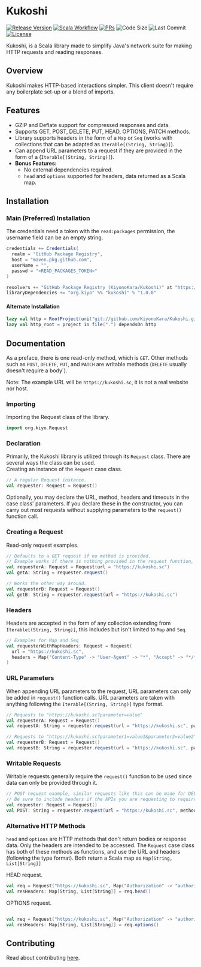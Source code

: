 # Kukoshi

<div>
  <p>
    <a href="https://github.com/KiyonoKara/Kukoshi/releases"><img src="https://shields.io/github/v/release/KiyonoKara/Kukoshi" alt="Release Version"/></a>
    <a href="https://github.com/KiyonoKara/Kukoshi/actions/workflows/scala.yml"><img src="https://github.com/KiyonoKara/Kukoshi/actions/workflows/scala.yml/badge.svg" alt="Scala Workflow"></a>
    <a href="https://github.com/KiyonoKara/Kukoshi/pulls"><img src="https://shields.io/github/issues-pr/KiyonoKara/Kukoshi?color=da301b" alt="PRs" /></a>
    <a><img src="https://shields.io/github/languages/code-size/KiyonoKara/Kukoshi?color=da301b" alt="Code Size" /></a>
    <a><img src="https://img.shields.io/github/last-commit/KiyonoKara/Kukoshi?color=007ace" alt="Last Commit" /></a>
    <a href="LICENSE.md"><img src="https://img.shields.io/github/license/KiyonoKara/Kukoshi?color=007ace" alt="License" /></a>
  </p>
</div>

Kukoshi, is a Scala library made to simplify Java's network suite for making HTTP requests and reading responses.

## Overview
Kukoshi makes HTTP-based interactions simpler. This client doesn't require any boilerplate set-up or a blend of imports.

## Features
- GZIP and Deflate support for compressed responses and data.
- Supports GET, POST, DELETE, PUT, HEAD, OPTIONS, PATCH methods.
- Library supports headers in the form of a `Map` or `Seq` (works with collections that can be adapted as `Iterable[(String, String)]`).
- Can append URL parameters to a request if they are provided in the form of a (`Iterable[(String, String)]`).
- **Bonus Features:**
  - No external dependencies required.
  - `head` and `options` supported for headers, data returned as a Scala map.


## Installation
### Main (Preferred) Installation
The credentials need a token with the `read:packages` permission, the username field can be an empty string.
```sbt
credentials += Credentials(
  realm = "GitHub Package Registry",
  host = "maven.pkg.github.com",
  userName = "",
  passwd = "<READ_PACKAGES_TOKEN>"
)

resolvers += "GitHub Package Registry (KiyonoKara/Kukoshi)" at "https://maven.pkg.github.com/KiyonoKara/Kukoshi"
libraryDependencies += "org.kiyo" %% "kukoshi" % "1.0.0"
```

#### Alternate Installation
```sbt
lazy val http = RootProject(uri("git://github.com/KiyonoKara/Kukoshi.git"))
lazy val http_root = project in file(".") dependsOn http
```

## Documentation
As a preface, there is one read-only method, which is `GET`. Other methods such as `POST`, `DELETE`, `PUT`, and `PATCH` are writable methods (`DELETE` usually doesn't require a body`).

Note: The example URL will be `https://kukoshi.sc`, it is not a real website nor host.

### Importing
Importing the Request class of the library.

```scala 
import org.kiyo.Request
```

### Declaration
Primarily, the Kukoshi library is utilized through its `Request` class. There are several ways the class can be used.   
Creating an instance of the `Request` case class.
```scala
// A regular Request instance.
val requester: Request = Request()
```

Optionally, you may declare the URL, method, headers and timeouts in the case class' parameters. If you declare these in the constructor, you can carry out most requests without supplying parameters to the `request()` function call.

### Creating a Request
Read-only request examples.
```scala
// Defaults to a GET request if no method is provided.
// Example works if there is nothing provided in the request function, but in the constructor.
val requesterA: Request = Request(url = "https://kukoshi.sc")
val getA: String = requester.request()

// Works the other way around.
val requesterB: Request = Request()
val getB: String = requester.request(url = "https://kukoshi.sc")
```

### Headers
Headers are accepted in the form of any collection extending from `Iterable[(String, String)]`, this includes but isn't limited to `Map` and `Seq`.
```scala
// Examples for Map and Seq
val requesterWithMapHeaders: Request = Request(
  url = "https://kukoshi.sc", 
  headers = Map("Content-Type" -> "User-Agent" -> "*", "Accept" -> "*/*")
)
```

### URL Parameters
When appending URL parameters to the request, URL parameters can only be added in `request()` function calls. URL parameters are taken with anything following the `Iterable[(String, String)]` type format.
```scala
// Requests to "https://kukoshi.sc?parameter=value"
val requesterA: Request = Request()
val requestA: String = requester.request(url = "https://kukoshi.sc", parameters = Map("parameter" -> "value"))

// Requests to "https://kukoshi.sc?parameter1=value1&parameter2=value2"
val requesterB: Request = Request()
val requestB: String = requester.request(url = "https://kukoshi.sc", parameters = Map("parameter1" -> "value1", "parameter2" -> "value2"))
```

### Writable Requests
Writable requests generally require the `request()` function to be used since data can only be provided through it.
```scala
// POST request example, similar requests like this can be made for DELETE, PUT, and PATCH. 
// Be sure to include headers if the APIs you are requesting to require them.
val requester: Request = Request()
val POST: String = requester.request(url = "https://kukoshi.sc", method = "POST", data = "{\"key\": \"value\"}")
```

### Alternative HTTP Methods
`head` and `options` are HTTP methods that don't return bodies or response data. Only the headers are intended to be accessed.
The `Request` case class has both of these methods as functions, and use the URL and headers (following the type format).
Both return a Scala map as `Map[String, List[String]]`

HEAD request.
```scala
val req = Request("https://kukoshi.sc", Map("Authorization" -> "authorization_token_here"))
val resHeaders: Map[String, List[String]] = req.head()
```

OPTIONS request.
```scala

val req = Request("https://kukoshi.sc", Map("Authorization" -> "authorization_token_here"))
val resHeaders: Map[String, List[String]] = req.options()
```

## Contributing
Read about contributing [here](CONTRIBUTING.md).
